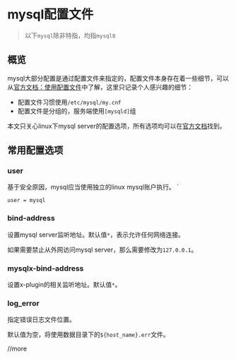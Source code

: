 # mysql配置文件

>以下`mysql`除非特指，均指`mysql8`
## 概览

mysql大部分配置是通过配置文件来指定的，配置文件本身存在着一些细节，可以从[官方文档：使用配置文件](https://dev.mysql.com/doc/refman/8.2/en/option-files.html)中了解，这里只记录个人感兴趣的细节：

- 配置文件习惯使用`/etc/mysql/my.cnf`
- 配置文件是分组的，服务端使用`[mysqld]`组

本文只关心linux下mysql server的配置选项，所有选项均可以在[官方文档](https://dev.mysql.com/doc/refman/8.0/en/server-option-variable-reference.html)找到。
## 常用配置选项

### user

基于安全原因，mysql应当使用独立的linux mysql账户执行。
`
```
user = mysql
```

### bind-address

设置mysql server监听地址。默认值`*`，表示允许任何网络连接。

如果需要禁止从外网访问mysql server，那么需要修改为`127.0.0.1`。
### mysqlx-bind-address

设置x-plugin的相关监听地址。默认值`*`。

### log_error

指定错误日志文件位置。

默认值为空，将使用数据目录下的`${host_name}.err`文件。

//more


